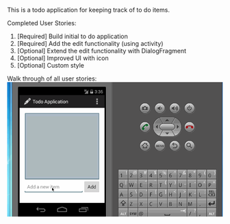 This is a todo application for keeping track of to do items.

Completed User Stories:
<ol>
<li>[Required] Build initial to do application</li>
<li>[Required] Add the edit functionality (using activity)</li>
<li>[Optional] Extend the edit functionality with DialogFragment</li>
<li>[Optional] Improved UI with icon</li>
<li>[Optional] Custom style</li>
</ol>

Walk through of all user stories:
 ![Alt text](todo.gif)